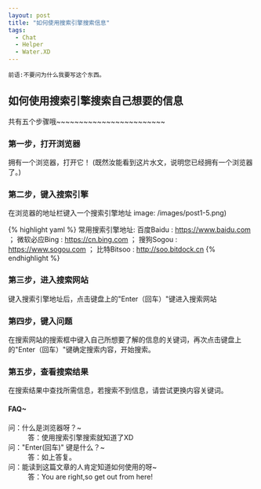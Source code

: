 ```yaml
---
layout: post
title: "如何使用搜索引擎搜索信息"
tags:
  - Chat
  - Helper
  - Water.XD
---
```


`前语:不要问为什么我要写这个东西。`
## 如何使用搜索引擎搜索自己想要的信息
共有五个步骤哦~~~~~~~~~~~~~~~~~~~~~~~~
### 第一步，打开浏览器

拥有一个浏览器，打开它！
(既然汝能看到这片水文，说明您已经拥有一个浏览器了。)

### 第二步，键入搜索引擎
在浏览器的地址栏键入一个搜索引擎地址
image: /images/post1-5.png)

{% highlight yaml %}
常用搜索引擎地址:
百度Baidu : https://www.baidu.com ；
微软必应Bing : https://cn.bing.com ；
搜狗Sogou : https://www.sogou.com ；
比特Bitsoo : http://soo.bitdock.cn
{% endhighlight %}

### 第三步，进入搜索网站
键入搜索引擎地址后，点击键盘上的"Enter（回车）"键进入搜索网站

### 第四步，键入问题
在搜索网站的搜索框中键入自己所想要了解的信息的关键词，再次点击键盘上的"Enter（回车）"键确定搜索内容，开始搜索。

### 第五步，查看搜索结果
在搜索结果中查找所需信息，若搜索不到信息，请尝试更换内容关键词。


#### FAQ~
 <dl>
  <dt>问：什么是浏览器呀？~</dt>
  <dd>答：使用搜索引擎搜索就知道了XD</dd>
  <dt>问："Enter(回车)" 键是什么？~</dt>
  <dd>答：如上答复。</dd>
  <dt>问：能读到这篇文章的人肯定知道如何使用的呀~</dt>
  <dd>答：You are right,so get out from here!</dd>
</dl>
